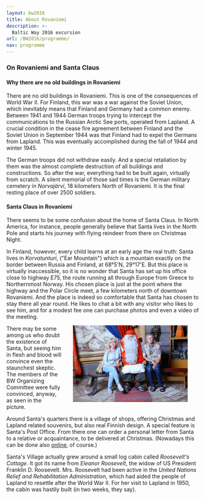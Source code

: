 ```yaml
---
layout: bw2016
title: About Rovaniemi
description: >-
  Baltic Way 2016 excursion
url: /BW2016/programme/
nav: programme
---
```


<h3>On Rovaniemi and Santa Claus</h3>

<h4>Why there are no old buildings in Rovaniemi</h4>

There are no old buildings in Rovaniemi. This is one of the consequences of World War II. For Finland, this war 
was a war against the Soviet Union, which inevitably means that Finland and Germany had a common enemy. 
Between 1941 and 1944 German troops trying to intercept the communications to the Russian Arctic See ports, 
operated from Lapland. A crucial condition in the cease fire agreement between Finland and the Soviet 
Union in September 1944 was that Finland had to expel the Germans from Lapland. 
This was eventually accomplished during the fall of 1944 and winter 1945. 

The German troops did not withdraw easily. And a special retaliation by them was the almost complete 
destruction of all buildings and constructions. So after the war, everything had to be built again, 
virtually from scratch. A silent memorial of those sad times is the German military cemetery in 
<i>Norvajärvi</i>, 18 kilometers North of Rovaniemi. It is the final resting place of over 2500 
soldiers.

<h4>Santa Claus in Rovaniemi</h4>

There seems to be some confusion about the home of Santa Claus. In North America, for instance, people generally 
believe that Santa lives in the North Pole and starts his journey with flying reindeer from there on Christmas Night. 

In Finland, however, every child learns at an early age the real truth: Santa lives in 
<i>Korvatunturi</i>, ("Ear Mountain") which is a mountain exactly on the border between Russia and Finland, 
at 68°5'N, 29°17'E. But this place is virtually inaccessible, so it is no wonder that Santa has set up 
his office close to highway E75, the route running all through Europe from Greece to Northernmost Norway. 
His chosen place is just at the point where the highway and the Polar Circle meet, a few kilometers 
north of downtown Rovaniemi. And the place is indeed so comfortable that Santa has chosen to stay there 
all year round. He likes to chat a bit with any visitor who likes to see him, and for a modest fee 
one can purchase photos and even a video of the meeting. 

<img src="Santa.jpg" height="200" width="300" hspace="30" align="right"> There may be some among us who doubt the existence of Santa, but seeing him in flesh and 
blood will convince even the staunchest skeptic. The members of the BW Organizing Committee were fully convinced, anyway, as seen in the picture.

Around Santa's quarters there is a village of shops, offering Christmas and Lapland related souvenirs, but 
also real Finnish design. A special feature is Santa's Post Office. From there one can order a personal letter 
from Santa to a relative or acquaintance, to be delivered at Christmas. (Nowadays this can be done also [online](http://kampanja.posti.fi/joulupukinpaaposti/eng/##content_01|500.), of course.)

Santa's Village actually grew around a small log cabin called <i>Roosevelt's Cottage</i>. It got its name from 
<i>Eleanor Roosevelt</i>, the widow of US President Franklin D. Roosevelt. Mrs. Roosevelt had been active in the 
<i>United Nations Relief and Rehabilitation Administration</i>, which had aided the people of Lapland to 
resettle after the World War II. For her visit to Lapland in 1950, the cabin was hastily built (in two weeks, they say). 
